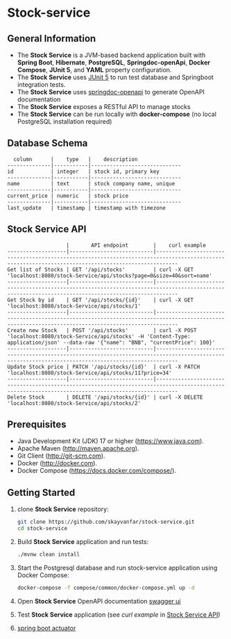 # Stock-service

## General Information

* The **Stock Service** is a JVM-based backend application built with **Spring Boot**, **Hibernate**, **PostgreSQL**, **Springdoc-openApi**, **Docker Compose**, **JUnit 5**, and **YAML** property configuration.
* The **Stock Service** uses [JUnit 5](https://junit.org/junit5/) to run test database and Springboot integration tests.
* The **Stock Service** uses [springdoc-openapi](https://springdoc.org/) to generate OpenAPI documentation
* The **Stock Service** exposes a RESTful API to manage stocks
* The **Stock Service** can be run locally with **docker-compose** (no local PostgreSQL installation required)

## Database Schema

      column      |    type   |    description
    --------------|-----------|-----------------------------
    id            | integer   | stock id, primary key
    --------------|-----------|-----------------------------
    name          | text      | stock company name, unique
    --------------|-----------|-----------------------------
    current_price | numeric   | stock price
    --------------|-----------|-----------------------------
    last_update   | timestamp | timestamp with timezone

## Stock Service API

                       |       API endpoint        |    curl example
    -------------------|---------------------------|---------------------------------------------------------------------------------------------------------------------------------------------------
    Get list of Stocks | GET '/api/stocks'         | curl -X GET 'localhost:8080/stock-Service/api/stocks?page=0&size=40&sort=name'
    -------------------|---------------------------|---------------------------------------------------------------------------------------------------------------------------------------------------
    Get Stock by id    | GET '/api/stocks/{id}'    | curl -X GET 'localhost:8080/stock-Service/api/stocks/1'
    -------------------|---------------------------|---------------------------------------------------------------------------------------------------------------------------------------------------
    Create new Stock   | POST '/api/stocks'        | curl -X POST 'localhost:8080/stock-Service/api/stocks' -H 'Content-Type: application/json' --data-raw '{"name": "BNB", "currentPrice": 100}'
    -------------------|---------------------------|---------------------------------------------------------------------------------------------------------------------------------------------------
    Update Stock price | PATCH '/api/stocks/{id}'  | curl -X PATCH 'localhost:8080/stock-Service/api/stocks/11?price=34'
    -------------------|---------------------------|---------------------------------------------------------------------------------------------------------------------------------------------------
    Delete Stock       | DELETE '/api/stocks/{id}' | curl -X DELETE 'localhost:8080/stock-Service/api/stocks/2'

## Prerequisites
- Java Development Kit (JDK) 17 or higher (https://www.java.com).
- Apache Maven (http://maven.apache.org).
- Git Client (http://git-scm.com).
- Docker (http://docker.com).
- Docker Compose (https://docs.docker.com/compose/).

## Getting Started
1. clone **Stock Service** repository:
   ```bash
   git clone https://github.com/skayvanfar/stock-service.git
   cd stock-service

2. Build **Stock Service** application and run tests:
   ```bash
   ./mvnw clean install

3. Start the Postgresql database and run stock-service application using Docker Compose:
    ```bash
    docker-compose -f compose/common/docker-compose.yml up -d

4. Open **Stock Service** OpenAPI documentation
   [swagger ui](http://localhost:8080/stock-service/swagger-ui.html)

5. Test **Stock Service** application (see *curl example* in [Stock Service API](#stock-service-api))

6. [spring boot actuator](http://localhost:8080/stock-service/actuator)


